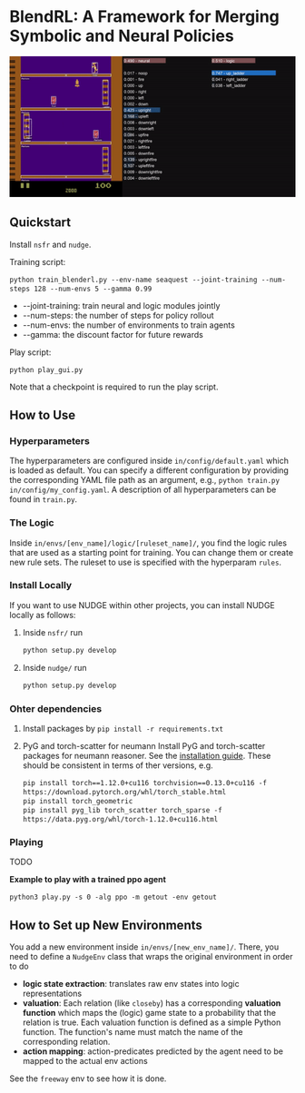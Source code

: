 # BlendRL: A Framework for Merging Symbolic and Neural Policies

<!-- <img src="assets/blenderl.png" alt="drawing" height="200"/> -->
<img src="assets/kangaroo_agent.gif" width=600>

## Quickstart
Install `nsfr` and `nudge`.

Training script:
```
python train_blenderl.py --env-name seaquest --joint-training --num-steps 128 --num-envs 5 --gamma 0.99
```
- --joint-training: train neural and logic modules jointly
- --num-steps: the number of steps for policy rollout
- --num-envs: the number of environments to train agents
- --gamma: the discount factor for future rewards
<!--
1. Install all requirements via
    ```bash
    pip install -r requirements.txt
    ```
2. On project level, simply run `python train.py` to start a new training run.
-->
Play script:
```
python play_gui.py
```
Note that a checkpoint is required to run the play script.
## How to Use
### Hyperparameters
The hyperparameters are configured inside `in/config/default.yaml` which is loaded as default. You can specify a different configuration by providing the corresponding YAML file path as an argument, e.g., `python train.py in/config/my_config.yaml`. A description of all hyperparameters can be found in `train.py`.

### The Logic
Inside `in/envs/[env_name]/logic/[ruleset_name]/`, you find the logic rules that are used as a starting point for training. You can change them or create new rule sets. The ruleset to use is specified with the hyperparam `rules`.

### Install Locally
If you want to use NUDGE within other projects, you can install NUDGE locally as follows:
1. Inside ```nsfr/``` run
    ```bash
    python setup.py develop
    ```
2. Inside ```nudge/``` run
    ```bash
    python setup.py develop
    ```

### Ohter dependencies
1. Install packages by `pip install -r requirements.txt` 

2. PyG and torch-scatter for neumann
Install PyG and torch-scatter packages for neumann reasoner. See the [installation guide](https://pytorch-geometric.readthedocs.io/en/latest/notes/installation.html). These should be consistent in terms of ther versions, e.g.
    ```
    pip install torch==1.12.0+cu116 torchvision==0.13.0+cu116 -f https://download.pytorch.org/whl/torch_stable.html
    pip install torch_geometric
    pip install pyg_lib torch_scatter torch_sparse -f https://data.pyg.org/whl/torch-1.12.0+cu116.html
    ```

### Playing
TODO

**Example to play with a trained ppo agent**

```
python3 play.py -s 0 -alg ppo -m getout -env getout  
```



## How to Set up New Environments
You add a new environment inside `in/envs/[new_env_name]/`. There, you need to define a `NudgeEnv` class that wraps the original environment in order to do
* **logic state extraction**: translates raw env states into logic representations
* **valuation**: Each relation (like `closeby`) has a corresponding **valuation function** which maps the (logic) game state to a probability that the relation is true. Each valuation function is defined as a simple Python function. The function's name must match the name of the corresponding relation.
* **action mapping**: action-predicates predicted by the agent need to be mapped to the actual env actions

See the `freeway` env to see how it is done.
